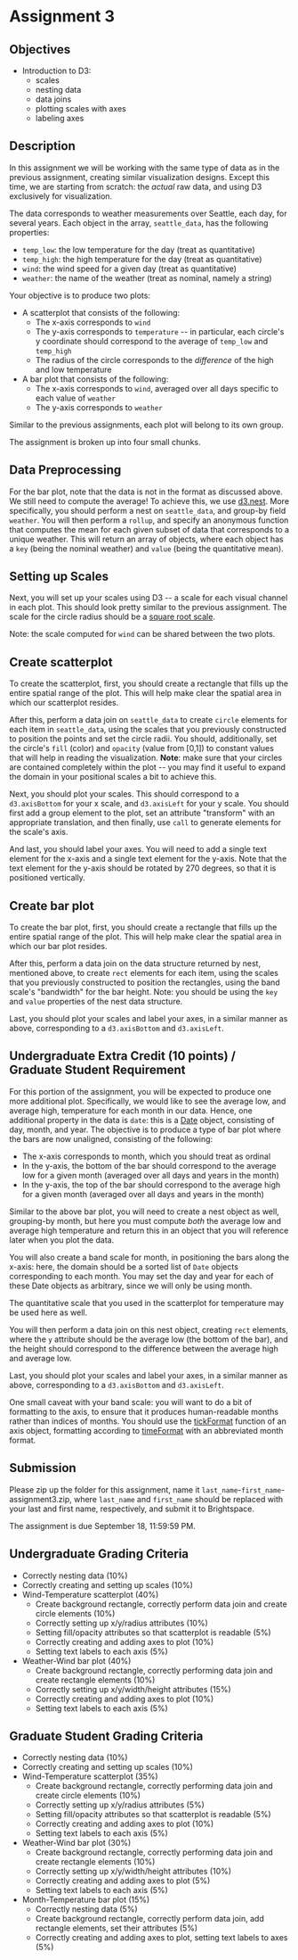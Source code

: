 # Assignment 3

## Objectives

* Introduction to D3:
	* scales
	* nesting data
	* data joins
	* plotting scales with axes
	* labeling axes

## Description

In this assignment we will be working with the same type of data as in the previous assignment, creating similar visualization designs. Except this time, we are starting from scratch: the _actual_ raw data, and using D3 exclusively for visualization.

The data corresponds to weather measurements over Seattle, each day, for several years. Each object in the array, `seattle_data`, has the following properties:

* `temp_low`: the low temperature for the day (treat as quantitative)
* `temp_high`: the high temperature for the day (treat as quantitative)
* `wind`: the wind speed for a given day (treat as quantitative)
* `weather`: the name of the weather (treat as nominal, namely a string)

Your objective is to produce two plots:

* A scatterplot that consists of the following:
	* The x-axis corresponds to `wind`
	* The y-axis corresponds to `temperature` -- in particular, each circle's y coordinate should correspond to the average of `temp_low` and `temp_high`
	* The radius of the circle corresponds to the _difference_ of the high and low temperature
* A bar plot that consists of the following:
	* The x-axis corresponds to `wind`, averaged over all days specific to each value of `weather`
	* The y-axis corresponds to `weather`

Similar to the previous assignments, each plot will belong to its own group.

The assignment is broken up into four small chunks.

## Data Preprocessing

For the bar plot, note that the data is not in the format as discussed above. We still need to compute the average! To achieve this, we use [d3.nest](https://github.com/d3/d3-collection#nest). More specifically, you should perform a nest on `seattle_data`, and group-by field `weather`. You will then perform a `rollup`, and specify an anonymous function that computes the mean for each given subset of data that corresponds to a unique weather. This will return an array of objects, where each object has a `key` (being the nominal weather) and `value` (being the quantitative mean).

## Setting up Scales

Next, you will set up your scales using D3 -- a scale for each visual channel in each plot. This should look pretty similar to the previous assignment. The scale for the circle radius should be a [square root scale](https://github.com/d3/d3-scale#scaleSqrt).

Note: the scale computed for `wind` can be shared between the two plots.

## Create scatterplot

To create the scatterplot, first, you should create a rectangle that fills up the entire spatial range of the plot. This will help make clear the spatial area in which our scatterplot resides.

After this, perform a data join on `seattle_data` to create `circle` elements for each item in `seattle_data`, using the scales that you previously constructed to position the points and set the circle radii. You should, additionally, set the circle's `fill` (color) and `opacity` (value from [0,1]) to constant values that will help in reading the visualization. **Note**: make sure that your circles are contained completely within the plot -- you may find it useful to expand the domain in your positional scales a bit to achieve this.

Next, you should plot your scales. This should correspond to a `d3.axisBottom` for your x scale, and `d3.axisLeft` for your y scale. You should first add a group element to the plot, set an attribute "transform" with an appropriate translation, and then finally, use `call` to generate elements for the scale's axis.

And last, you should label your axes. You will need to add a single text element for the x-axis and a single text element for the y-axis. Note that the text element for the y-axis should be rotated by 270 degrees, so that it is positioned vertically.

## Create bar plot

To create the bar plot, first, you should create a rectangle that fills up the entire spatial range of the plot. This will help make clear the spatial area in which our bar plot resides.

After this, perform a data join on the data structure returned by nest, mentioned above, to create `rect` elements for each item, using the scales that you previously constructed to position the rectangles, using the band scale's "bandwidth" for the bar height. Note: you should be using the `key` and `value` properties of the nest data structure.

Last, you should plot your scales and label your axes, in a similar manner as above, corresponding to a `d3.axisBottom` and `d3.axisLeft`.

## Undergraduate Extra Credit (10 points) / Graduate Student Requirement

For this portion of the assignment, you will be expected to produce one more additional plot. Specifically, we would like to see the average low, and average high, temperature for each month in our data. Hence, one additional property in the data is `date`: this is a [Date](https://developer.mozilla.org/en-US/docs/Web/JavaScript/Reference/Global_Objects/Date) object, consisting of day, month, and year. The objective is to produce a type of bar plot where the bars are now unaligned, consisting of the following:

* The x-axis corresponds to month, which you should treat as ordinal
* In the y-axis, the bottom of the bar should correspond to the average low for a given month (averaged over all days and years in the month)
* In the y-axis, the top of the bar should correspond to the average high for a given month (averaged over all days and years in the month)

Similar to the above bar plot, you will need to create a nest object as well, grouping-by month, but here you must compute _both_ the average low and average high temperature and return this in an object that you will reference later when you plot the data.

You will also create a band scale for month, in positioning the bars along the x-axis: here, the domain should be a sorted list of `Date` objects corresponding to each month. You may set the day and year for each of these Date objects as arbitrary, since we will only be using month.

The quantitative scale that you used in the scatterplot for temperature may be used here as well.

You will then perform a data join on this nest object, creating `rect` elements, where the `y` attribute should be the average low (the bottom of the bar), and the height should correspond to the difference between the average high and average low.

Last, you should plot your scales and label your axes, in a similar manner as above, corresponding to a `d3.axisBottom` and `d3.axisLeft`.

One small caveat with your band scale: you will want to do a bit of formatting to the axis, to ensure that it produces human-readable months rather than indices of months. You should use the [tickFormat](https://github.com/d3/d3-axis#axis_tickFormat) function of an axis object, formatting according to [timeFormat](https://github.com/d3/d3-time-format) with an abbreviated month format.

## Submission

Please zip up the folder for this assignment, name it `last_name`-`first_name`-assignment3.zip, where `last_name` and `first_name` should be replaced with your last and first name, respectively, and submit it to Brightspace.

The assignment is due September 18, 11:59:59 PM.

## Undergraduate Grading Criteria

* Correctly nesting data (10%)
* Correctly creating and setting up scales (10%)
* Wind-Temperature scatterplot (40%)
	* Create background rectangle, correctly perform data join and create circle elements (10%)
	* Correctly setting up x/y/radius attributes (10%)
	* Setting fill/opacity attributes so that scatterplot is readable (5%)
	* Correctly creating and adding axes to plot (10%)
	* Setting text labels to each axis (5%)
* Weather-Wind bar plot (40%)
	* Create background rectangle, correctly performing data join and create rectangle elements (10%)
	* Correctly setting up x/y/width/height attributes (15%)
	* Correctly creating and adding axes to plot (10%)
	* Setting text labels to each axis (5%)

## Graduate Student Grading Criteria

* Correctly nesting data (10%)
* Correctly creating and setting up scales (10%)
* Wind-Temperature scatterplot (35%)
	* Create background rectangle, correctly performing data join and create circle elements (10%)
	* Correctly setting up x/y/radius attributes (5%)
	* Setting fill/opacity attributes so that scatterplot is readable (5%)
	* Correctly creating and adding axes to plot (10%)
	* Setting text labels to each axis (5%)
* Weather-Wind bar plot (30%)
	* Create background rectangle, correctly performing data join and create rectangle elements (10%)
	* Correctly setting up x/y/width/height attributes (10%)
	* Correctly creating and adding axes to plot (5%)
	* Setting text labels to each axis (5%)
* Month-Temperature bar plot (15%)
	* Correctly nesting data (5%)
	* Create background rectangle, correctly perform data join, add rectangle elements, set their attributes (5%)
	* Correctly creating and adding axes to plot, setting text labels to axes (5%)
